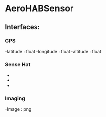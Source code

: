 # AeroHABSensor
## Interfaces:

### GPS
-latitude : float
-longitude : float
-altitude : float

### Sense Hat
-
-
-

### Imaging
-Image : png



